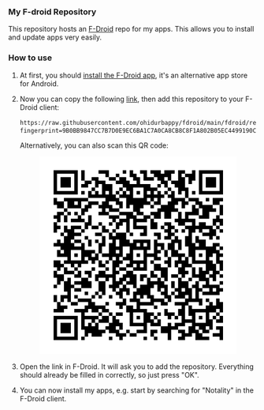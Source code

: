 ### My F-droid Repository

This repository hosts an [F-Droid](https://f-droid.org/) repo for my apps. This allows you to install and update apps very easily.

### How to use
1. At first, you should [install the F-Droid app](https://f-droid.org/), it's an alternative app store for Android.
2. Now you can copy the following [link](https://raw.githubusercontent.com/ohidurbappy/fdroid/main/fdroid/repo?fingerprint=9B0BB9847CC7B7D0E9EC6BA1C7A0CA8CB8C8F1A802B05EC4499190C39AA4BAAC), then add this repository to your F-Droid client:

    ```
    https://raw.githubusercontent.com/ohidurbappy/fdroid/main/fdroid/repo?fingerprint=9B0BB9847CC7B7D0E9EC6BA1C7A0CA8CB8C8F1A802B05EC4499190C39AA4BAAC
    ```

    Alternatively, you can also scan this QR code:

    <p align="center">
      <img height="400px" src="./fdroid/repo/index.png" alt="F-Droid repo QR code"/>
    </p>

3. Open the link in F-Droid. It will ask you to add the repository. Everything should already be filled in correctly, so just press "OK".
4. You can now install my apps, e.g. start by searching for "Notality" in the F-Droid client.


